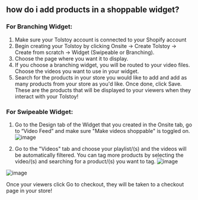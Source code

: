 ## how do i add products in a shoppable widget?

### For Branching Widget: 

1. Make sure your Tolstoy account is connected to your Shopify account 
2. Begin creating your Tolstoy by clicking Onsite -> Create Tolstoy -> Create from scratch -> Widget (Swipeable or Branching).
3. Choose the page where you want it to display.
4. If you choose a branching widget, you will be routed to your video files. Choose the videos you want to use in your widget.
5. Search for the products in your store you would like to add and add as many products from your store as you'd like. Once done, click Save. These are the products that will be displayed to your viewers when they interact with your Tolstoy!  

### For Swipeable Widget:

1. Go to the Design tab of the Widget that you created in the Onsite tab, go to “Video Feed” and make sure "Make videos shoppable" is toggled on.
![image](https://github.com/user-attachments/assets/7a085d35-2e7b-42ce-a842-095ec13e04c5)


2. Go to the "Videos" tab and choose your playlist/(s) and the videos will be automatically filtered. You can tag more products by selecting the video/(s) and searching for a product/(s) you want to tag. 
![image](https://github.com/user-attachments/assets/e6f27031-5a15-4d93-a7c8-9998bcc5cbf0)

![image](https://github.com/user-attachments/assets/f91e03ae-fbb4-4235-aeb5-4c4c4b475615)



Once your viewers click Go to checkout, they will be taken to a checkout page in your store!

